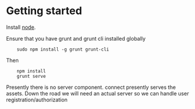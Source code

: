Getting started
===============

Install [node](http://nodejs.org/download/).

Ensure that you have grunt and grunt cli installed globally

```
    sudo npm install -g grunt grunt-cli
```

Then

```
    npm install
    grunt serve
```

Presently there is no server component.  connect presently serves the assets.
Down the road we will need an actual server so we can handle user registration/authorization